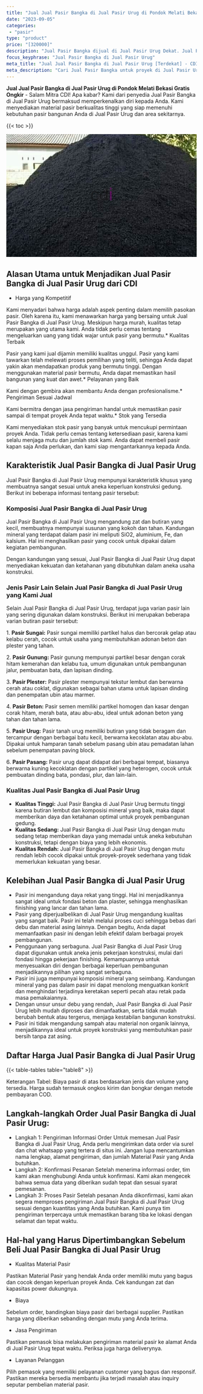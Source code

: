 ```yaml
---
title: "Jual Jual Pasir Bangka di Jual Pasir Urug di Pondok Melati Bekasi Gratis Ongkir"
date: "2023-09-05"
categories:
 - "pasir"
type: "product"
price: "[320000]"
description: "Jual Pasir Bangka dijual di Jual Pasir Urug Dekat. Jual Pasir Bangka ini sering dipakai dalam proyek konstruksi sebagai material adukan yang berkualitas dan bersih. Kontak kami untuk mendapatkan informasi lebih lanjut."
focus_keyphrase: "Jual Pasir Bangka di Jual Pasir Urug"
meta_title: "Jual Jual Pasir Bangka di Jual Pasir Urug [Terdekat] - CDI"
meta_description: "Cari Jual Pasir Bangka untuk proyek di Jual Pasir Urug? Kami menawarkan Jual Pasir Bangka berkualitas untuk material adukan. Dapatkan penawaran terbaik sekarang."
---
```


**Jual Jual Pasir Bangka di Jual Pasir Urug di Pondok Melati Bekasi Gratis Ongkir** - Salam Mitra CDI! Apa kabar? Kami dari penyedia Jual Pasir Bangka di Jual Pasir Urug bermaksud memperkenalkan diri kepada Anda. Kami menyediakan material pasir berkualitas tinggi yang siap memenuhi kebutuhan pasir bangunan Anda di Jual Pasir Urug dan area sekitarnya.

{{< toc >}}

![Jual Jual Pasir Bangka di Jual Pasir Urug di Pondok Melati Bekasi Gratis Ongkir](/images/pasir/pasir-bangunan-24.jpg)

## Alasan Utama untuk Menjadikan Jual Pasir Bangka di Jual Pasir Urug dari CDI

*   Harga yang Kompetitif

Kami menyadari bahwa harga adalah aspek penting dalam memilih pasokan pasir. Oleh karena itu, kami menawarkan harga yang bersaing untuk Jual Pasir Bangka di Jual Pasir Urug. Meskipun harga murah, kualitas tetap merupakan yang utama kami. Anda tidak perlu cemas tentang mengeluarkan uang yang tidak wajar untuk pasir yang bermutu.*   Kualitas Terbaik

Pasir yang kami jual dijamin memiliki kualitas unggul. Pasir yang kami tawarkan telah melewati proses pemilihan yang teliti, sehingga Anda dapat yakin akan mendapatkan produk yang bermutu tinggi. Dengan menggunakan material pasir bermutu, Anda dapat memastikan hasil bangunan yang kuat dan awet.*   Pelayanan yang Baik

Kami dengan gembira akan membantu Anda dengan profesionalisme.*   Pengiriman Sesuai Jadwal

Kami bermitra dengan jasa pengiriman handal untuk memastikan pasir sampai di tempat proyek Anda tepat waktu.*   Stok yang Tersedia

Kami menyediakan stok pasir yang banyak untuk mencukupi permintaan proyek Anda. Tidak perlu cemas tentang ketersediaan pasir, karena kami selalu menjaga mutu dan jumlah stok kami. Anda dapat membeli pasir kapan saja Anda perlukan, dan kami siap mengantarkannya kepada Anda. 

## Karakteristik Jual Pasir Bangka di Jual Pasir Urug

Jual Pasir Bangka di Jual Pasir Urug mempunyai karakteristik khusus yang membuatnya sangat sesuai untuk aneka keperluan konstruksi gedung. Berikut ini beberapa informasi tentang pasir tersebut:

### Komposisi Jual Pasir Bangka di Jual Pasir Urug

Jual Pasir Bangka di Jual Pasir Urug mengandung zat dan butiran yang kecil, membuatnya mempunyai susunan yang kokoh dan tahan. Kandungan mineral yang terdapat dalam pasir ini meliputi SiO2, aluminium, Fe, dan kalsium. Hal ini menghasilkan pasir yang cocok untuk dipakai dalam kegiatan pembangunan.

Dengan kandungan yang sesuai, Jual Pasir Bangka di Jual Pasir Urug dapat menyediakan kekuatan dan ketahanan yang dibutuhkan dalam aneka usaha konstruksi.

### Jenis Pasir Lain Selain Jual Pasir Bangka di Jual Pasir Urug yang Kami Jual

Selain Jual Pasir Bangka di Jual Pasir Urug, terdapat juga varian pasir lain yang sering digunakan dalam konstruksi. Berikut ini merupakan beberapa varian butiran pasir tersebut:

1\.  **Pasir Sungai:** Pasir sungai memiliki partikel halus dan bercorak gelap atau kelabu cerah, cocok untuk usaha yang membutuhkan adonan beton dan plester yang tahan.

2\.  **Pasir Gunung:** Pasir gunung mempunyai partikel besar dengan corak hitam kemerahan dan kelabu tua, umum digunakan untuk pembangunan jalur, pembuatan bata, dan lapisan dinding.

3\.  **Pasir Plester:** Pasir plester mempunyai tekstur lembut dan berwarna cerah atau coklat, digunakan sebagai bahan utama untuk lapisan dinding dan penempatan ubin atau marmer.

4\.  **Pasir Beton:** Pasir semen memiliki partikel homogen dan kasar dengan corak hitam, merah bata, atau abu-abu, ideal untuk adonan beton yang tahan dan tahan lama.

5\.  **Pasir Urug:** Pasir tanah urug memiliki butiran yang tidak beragam dan tercampur dengan berbagai batu kecil, berwarna kecoklatan atau abu-abu. Dipakai untuk hamparan tanah sebelum pasang ubin atau pemadatan lahan sebelum penempatan paving block.

6\.  **Pasir Pasang:** Pasir urug dapat didapat dari berbagai tempat, biasanya berwarna kuning kecoklatan dengan partikel yang heterogen, cocok untuk pembuatan dinding bata, pondasi, plur, dan lain-lain.

### Kualitas Jual Pasir Bangka di Jual Pasir Urug

*   **Kualitas Tinggi:** Jual Pasir Bangka di Jual Pasir Urug bermutu tinggi karena butiran lembut dan komposisi mineral yang baik, maka dapat memberikan daya dan ketahanan optimal untuk proyek pembangunan gedung.
*   **Kualitas Sedang:** Jual Pasir Bangka di Jual Pasir Urug dengan mutu sedang tetap memberikan daya yang memadai untuk aneka kebutuhan konstruksi, tetapi dengan biaya yang lebih ekonomis.
*   **Kualitas Rendah:** Jual Pasir Bangka di Jual Pasir Urug dengan mutu rendah lebih cocok dipakai untuk proyek-proyek sederhana yang tidak memerlukan kekuatan yang besar.

## Kelebihan Jual Pasir Bangka di Jual Pasir Urug

*   Pasir ini mengandung daya rekat yang tinggi. Hal ini menjadikannya sangat ideal untuk fondasi beton dan plaster, sehingga menghasilkan finishing yang lancar dan tahan lama.
*   Pasir yang diperjualbelikan di Jual Pasir Urug mengandung kualitas yang sangat baik. Pasir ini telah melalui proses cuci sehingga bebas dari debu dan material asing lainnya. Dengan begitu, Anda dapat memanfaatkan pasir ini dengan lebih efektif dalam berbagai proyek pembangunan.
*   Penggunaan yang serbaguna. Jual Pasir Bangka di Jual Pasir Urug dapat digunakan untuk aneka jenis pekerjaan konstruksi, mulai dari fondasi hingga pekerjaan finishing. Kemampuannya untuk menyesuaikan diri dengan berbagai keperluan pembangunan menjadikannya pilihan yang sangat serbaguna.
*   Pasir ini juga mempunyai komposisi mineral yang seimbang. Kandungan mineral yang pas dalam pasir ini dapat menolong menguatkan konkrit dan menghindari terjadinya keretakan seperti pecah atau retak pada masa pemakaiannya.
*   Dengan unsur unsur debu yang rendah, Jual Pasir Bangka di Jual Pasir Urug lebih mudah diproses dan dimanfaatkan, serta tidak mudah berubah bentuk atau tergerus, menjaga kestabilan bangunan konstruksi.
*   Pasir ini tidak mengandung sampah atau material non organik lainnya, menjadikannya ideal untuk proyek konstruksi yang membutuhkan pasir bersih tanpa zat asing.

## Daftar Harga Jual Pasir Bangka di Jual Pasir Urug

{{< table-tables table="table8" >}}

Keterangan Tabel: Biaya pasir di atas berdasarkan jenis dan volume yang tersedia. Harga sudah termasuk ongkos kirim dan bongkar dengan metode pembayaran COD.

## Langkah-langkah Order Jual Pasir Bangka di Jual Pasir Urug:

*   Langkah 1: Pengiriman Informasi Order
Untuk memesan Jual Pasir Bangka di Jual Pasir Urug, Anda perlu mengirimkan data order via surel dan chat whatsapp yang tertera di situs ini. Jangan lupa mencantumkan nama lengkap, alamat pengiriman, dan jumlah Material Pasir yang Anda butuhkan.
*   Langkah 2: Konfirmasi Pesanan
Setelah menerima informasi order, tim kami akan menghubungi Anda untuk konfirmasi. Kami akan mengecek bahwa semua data yang diberikan sudah tepat dan sesuai syarat pemesanan.
*   Langkah 3: Proses Pasir
Setelah pesanan Anda dikonfirmasi, kami akan segera memproses pengiriman Jual Pasir Bangka di Jual Pasir Urug sesuai dengan kuantitas yang Anda butuhkan. Kami punya tim pengiriman terpercaya untuk memastikan barang tiba ke lokasi dengan selamat dan tepat waktu.

## Hal-hal yang Harus Dipertimbangkan Sebelum Beli Jual Pasir Bangka di Jual Pasir Urug

*   Kualitas Material Pasir

Pastikan Material Pasir yang hendak Anda order memiliki mutu yang bagus dan cocok dengan keperluan proyek Anda. Cek kandungan zat dan kapasitas power dukungnya.
*   Biaya

Sebelum order, bandingkan biaya pasir dari berbagai supplier. Pastikan harga yang diberikan sebanding dengan mutu yang Anda terima.
*   Jasa Pengiriman

Pastikan pemasok bisa melakukan pengiriman material pasir ke alamat Anda di Jual Pasir Urug tepat waktu. Periksa juga harga deliverynya.
*   Layanan Pelanggan

Pilih pemasok yang memiliki pelayanan customer yang bagus dan responsif. Pastikan mereka bersedia membantu jika terjadi masalah atau inquiry seputar pembelian material pasir.